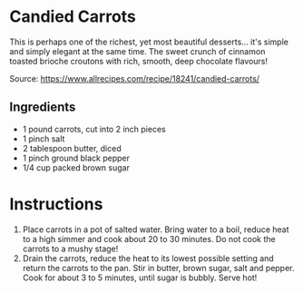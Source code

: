 # Candied Carrots

This is perhaps one of the richest, yet most beautiful desserts... it's simple and simply elegant at the same time. The sweet crunch of cinnamon toasted brioche croutons with rich, smooth, deep chocolate flavours!

Source: https://www.allrecipes.com/recipe/18241/candied-carrots/

## Ingredients

- 1 pound carrots, cut into 2 inch pieces
- 1 pinch salt
- 2 tablespoon butter, diced
- 1 pinch ground black pepper
- 1/4 cup packed brown sugar

# Instructions

1. Place carrots in a pot of salted water. Bring water to a boil, reduce heat to a high simmer and cook about 20 to 30 minutes. Do not cook the carrots to a mushy stage!
2. Drain the carrots, reduce the heat to its lowest possible setting and return the carrots to the pan. Stir in butter, brown sugar, salt and pepper. Cook for about 3 to 5 minutes, until sugar is bubbly. Serve hot!